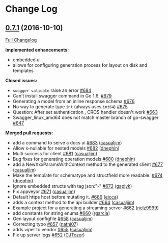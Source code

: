 # Change Log

## [0.7.1](https://github.com/babbage88/go-swagger/tree/0.7.1) (2016-10-10)
[Full Changelog](https://github.com/babbage88/go-swagger/compare/0.7.0...0.7.1)

**Implemented enhancements:**

- embedded ui
- allows for configuring generation process for layout on disk and templates

**Closed issues:**

- `swagger validate` raise an error [\#684](https://github.com/babbage88/go-swagger/issues/684)
- Can't install swagger command in Go 1.6. [\#679](https://github.com/babbage88/go-swagger/issues/679)
- Generating a model from an inline response schema [\#676](https://github.com/babbage88/go-swagger/issues/676)
- No way to generate type `int` \(always uses `int64`\) [\#675](https://github.com/babbage88/go-swagger/issues/675)
- Question: After set authentication , CROS handler doesn't work [\#663](https://github.com/babbage88/go-swagger/issues/663)
- Swagger\_linux\_amd64 does not match master branch of go-swagger [\#647](https://github.com/babbage88/go-swagger/issues/647)

**Merged pull requests:**

- add a command to serve a docs ui [\#683](https://github.com/babbage88/go-swagger/pull/683) ([casualjim](https://github.com/casualjim))
- Allow x-nullable for nested models [\#682](https://github.com/babbage88/go-swagger/pull/682) ([dnephin](https://github.com/dnephin))
- Multi success for client [\#681](https://github.com/babbage88/go-swagger/pull/681) ([casualjim](https://github.com/casualjim))
- Bug fixes for generating operation models [\#680](https://github.com/babbage88/go-swagger/pull/680) ([dnephin](https://github.com/dnephin))
- add a NewXxxParamsWithContext method to the generated client [\#677](https://github.com/babbage88/go-swagger/pull/677) ([casualjim](https://github.com/casualjim))
- Make the template for schematype and structfield  more readable. [\#674](https://github.com/babbage88/go-swagger/pull/674) ([dnephin](https://github.com/dnephin))
- Ignore embedded structs with tag json:"-" [\#672](https://github.com/babbage88/go-swagger/pull/672) ([gaplyk](https://github.com/gaplyk))
- Fix appveyor [\#671](https://github.com/babbage88/go-swagger/pull/671) ([casualjim](https://github.com/casualjim))
- Default https host before mutating it. [\#666](https://github.com/babbage88/go-swagger/pull/666) ([eicca](https://github.com/eicca))
- adds a context method to the api builder [\#664](https://github.com/babbage88/go-swagger/pull/664) ([casualjim](https://github.com/casualjim))
- Example project for a generating a streaming server [\#662](https://github.com/babbage88/go-swagger/pull/662) ([nelz9999](https://github.com/nelz9999))
- add constants for string enums [\#660](https://github.com/babbage88/go-swagger/pull/660) ([rgarcia](https://github.com/rgarcia))
- Gen layout configfile [\#658](https://github.com/babbage88/go-swagger/pull/658) ([casualjim](https://github.com/casualjim))
- Correcting typo [\#657](https://github.com/babbage88/go-swagger/pull/657) ([nathj07](https://github.com/nathj07))
- adds viper to vendor [\#655](https://github.com/babbage88/go-swagger/pull/655) ([casualjim](https://github.com/casualjim))
- Fix up server logs [\#652](https://github.com/babbage88/go-swagger/pull/652) ([CJTozer](https://github.com/CJTozer))

